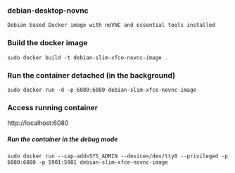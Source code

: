 ### debian-desktop-novnc

```
Debian based Docker image with noVNC and essential tools installed
```

### Build the docker image
```
sudo docker build -t debian-slim-xfce-novnc-image .
```
### Run the container detached (in the background)
```
sudo docker run -d -p 6080:6080 debian-slim-xfce-novnc-image
```
### Access running container
http://localhost:6080

##### Run the container in the debug mode
```
sudo docker run --cap-add=SYS_ADMIN --device=/dev/tty0 --privileged -p 6080:6080 -p 5901:5901 debian-slim-xfce-novnc-image
```
